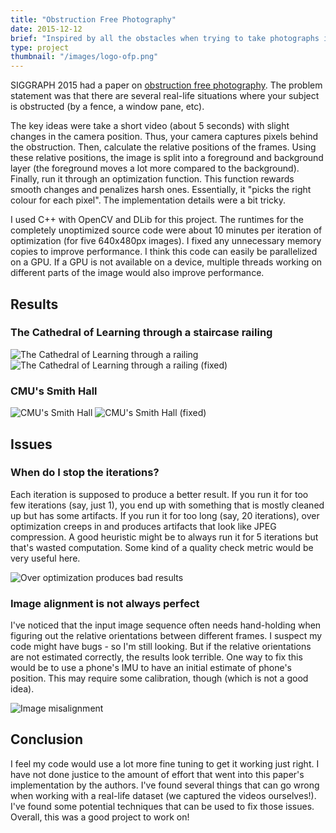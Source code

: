 ```yaml
---
title: "Obstruction Free Photography"
date: 2015-12-12
brief: "Inspired by all the obstacles when trying to take photographs in Bangalore, I try implementing this computational photography paper and run it on images taken around the CMU campus."
type: project
thumbnail: "/images/logo-ofp.png"
---
```


SIGGRAPH 2015 had a paper on [obstruction free photography](https://sites.google.com/site/obstructionfreephotography/). The problem statement was that there are several real-life situations where your subject is obstructed (by a fence, a window pane, etc).

The key ideas were take a short video (about 5 seconds) with slight changes in the camera position. Thus, your camera captures pixels behind the obstruction. Then, calculate the relative positions of the frames. Using these relative positions, the image is split into a foreground and background layer (the foreground moves a lot more compared to the background). Finally, run it through an optimization function. This function rewards smooth changes and penalizes harsh ones. Essentially, it "picks the right colour for each pixel". The implementation details were a bit tricky.

I used C++ with OpenCV and DLib for this project. The runtimes for the completely unoptimized source code were about 10 minutes per iteration of optimization (for five 640x480px images). I fixed any unnecessary memory copies to improve performance. I think this code can easily be parallelized on a GPU. If a GPU is not available on a device, multiple threads working on different parts of the image would also improve performance.

## Results
### The Cathedral of Learning through a staircase railing
![The Cathedral of Learning through a railing](/images/ofp-cathedral-learning.png)
![The Cathedral of Learning through a railing (fixed)](/images/ofp-cathedral-learning-fixed.png)

### CMU's Smith Hall
![CMU's Smith Hall](/images/ofp-smith-hall.png)
![CMU's Smith Hall (fixed)](/images/ofp-smith-hall-fixed.png)

## Issues

### When do I stop the iterations?
Each iteration is supposed to produce a better result. If you run it for too few iterations (say, just 1), you end up with something that is mostly cleaned up but has some artifacts. If you run it for too long (say, 20 iterations), over optimization creeps in and produces artifacts that look like JPEG compression. A good heuristic might be to always run it for 5 iterations but that's wasted computation. Some kind of a quality check metric would be very useful here.

![Over optimization produces bad results](/images/ofp-over-optimize.png)

### Image alignment is not always perfect
I've noticed that the input image sequence often needs hand-holding when figuring out the relative orientations between different frames. I suspect my code might have bugs - so I'm still looking. But if the relative orientations are not estimated correctly, the results look terrible. One way to fix this would be to use a phone's IMU to have an initial estimate of phone's position. This may require some calibration, though (which is not a good idea).

![Image misalignment](/images/ofp-image-misalign.png)

## Conclusion
I feel my code would use a lot more fine tuning to get it working just right. I have not done justice to the amount of effort that went into this paper's implementation by the authors. I've found several things that can go wrong when working with a real-life dataset (we captured the videos ourselves!). I've found some potential techniques that can be used to fix those issues. Overall, this was a good project to work on!
